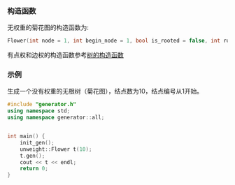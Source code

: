 ### 构造函数

无权重的菊花图的构造函数为:

```cpp
Flower(int node = 1, int begin_node = 1, bool is_rooted = false, int root = 1)
```

有点权和边权的构造函数参考[树的构造函数](/user/rand_tree/basic_tree_graph.md#构造函数)

### 示例

生成一个没有权重的无根树（菊花图），结点数为$10$，结点编号从$1$开始。

```cpp
#include "generator.h"
using namespace std;
using namespace generator::all;


int main() {
    init_gen();
    unweight::Flower t(10);
    t.gen();
    cout << t << endl;
    return 0;
}
```
